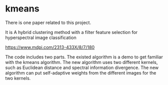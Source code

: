 # kmeans

There is one paper related to this project. 

It is A hybrid clustering method with a filter feature selection for hyperspectral image classification

https://www.mdpi.com/2313-433X/8/7/180

The code includes two parts. 
The existed algorithm is a demo to get familiar with the kmeans algorithm.
The new algorithm uses two different kernels, such as Euclidean distance and spectral information divergence.
The new algorithm can put self-adaptive weights from the different images for the two kernels.




